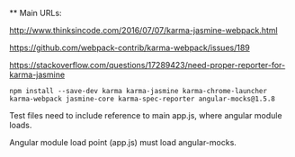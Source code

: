 
** Main URLs:

http://www.thinksincode.com/2016/07/07/karma-jasmine-webpack.html

https://github.com/webpack-contrib/karma-webpack/issues/189

https://stackoverflow.com/questions/17289423/need-proper-reporter-for-karma-jasmine

`npm install --save-dev karma karma-jasmine karma-chrome-launcher karma-webpack jasmine-core karma-spec-reporter angular-mocks@1.5.8`

Test files need to include reference to main app.js, where angular module loads.

Angular module load point (app.js) must load angular-mocks.
